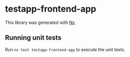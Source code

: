 # testapp-frontend-app

This library was generated with [Nx](https://nx.dev).

## Running unit tests

Run `nx test testapp-frontend-app` to execute the unit tests.
